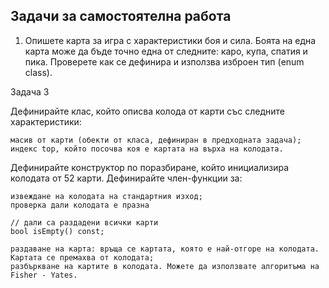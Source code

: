 ## Задачи за самостоятелна работа
1. Опишете карта за игра с характеристики боя и сила. Боята на една карта може да бъде точно една от следните: каро, купа, спатия и пика. Проверете как се дефинира и използва изброен тип (enum class).

Задача 3

Дефинирайте клас, който описва колода от карти със следните характеристики:

    масив от карти (обекти от класа, дефиниран в предходната задача);
    индекс top, който посочва коя е картата на върха на колодата.

Дефинирайте конструктор по поразбиране, който инициализира колодата от 52 карти. Дефинирайте член-функции за:

    извеждане на колодата на стандартния изход;
    проверка дали колодата е празна

    // дали са раздадени всички карти
    bool isEmpty() const;

    раздаване на карта: връща се картата, която е най-отгоре на колодата. Картата се премахва от колодата;
    разбъркване на картите в колодата. Можете да използвате алгоритъма на Fisher - Yates.